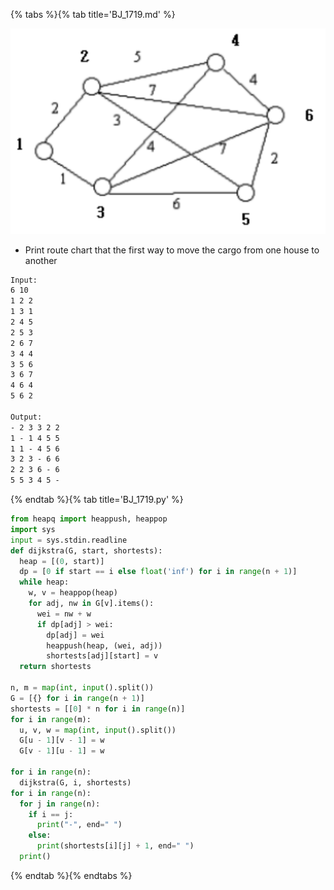 {% tabs %}{% tab title='BJ_1719.md' %}

![BJ_1719](images/20210306_003755.png)

* Print route chart that the first way to move the cargo from one house to another

```txt
Input:
6 10
1 2 2
1 3 1
2 4 5
2 5 3
2 6 7
3 4 4
3 5 6
3 6 7
4 6 4
5 6 2

Output:
- 2 3 3 2 2
1 - 1 4 5 5
1 1 - 4 5 6
3 2 3 - 6 6
2 2 3 6 - 6
5 5 3 4 5 -
```

{% endtab %}{% tab title='BJ_1719.py' %}

```py
from heapq import heappush, heappop
import sys
input = sys.stdin.readline
def dijkstra(G, start, shortests):
  heap = [(0, start)]
  dp = [0 if start == i else float('inf') for i in range(n + 1)]
  while heap:
    w, v = heappop(heap)
    for adj, nw in G[v].items():
      wei = nw + w
      if dp[adj] > wei:
        dp[adj] = wei
        heappush(heap, (wei, adj))
        shortests[adj][start] = v
  return shortests

n, m = map(int, input().split())
G = [{} for i in range(n + 1)]
shortests = [[0] * n for i in range(n)]
for i in range(m):
  u, v, w = map(int, input().split())
  G[u - 1][v - 1] = w
  G[v - 1][u - 1] = w

for i in range(n):
  dijkstra(G, i, shortests)
for i in range(n):
  for j in range(n):
    if i == j:
      print("-", end=" ")
    else:
      print(shortests[i][j] + 1, end=" ")
  print()
```

{% endtab %}{% endtabs %}
